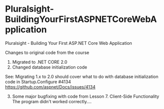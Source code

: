 # Pluralsight-BuildingYourFirstASPNETCoreWebApplication
Pluralsight - Building Your First ASP.NET Core Web Application

Changes to original code from the course

1) Migrated to .NET CORE 2.0
2) Changed database initialization code

See: Migrating 1.x to 2.0 should cover what to do with database initialization code in Startup.Configure #4134
https://github.com/aspnet/Docs/issues/4134


3) Some major bugfixing with code from Lesson 7. Client-Side Functionality
The program didn't worked correctly....


